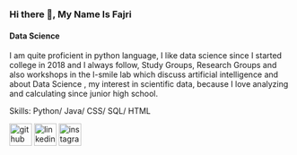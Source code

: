 ### Hi there 👋, My Name Is Fajri
#### Data Science
I am quite proficient in python language, I like data science since I started college in 2018 and I always follow, Study Groups, Research Groups and also workshops in the I-smile lab which discuss artificial intelligence and about Data Science , my interest in scientific data, because I love analyzing and calculating since junior high school.

Skills: Python/ Java/ CSS/ SQL/ HTML


[<img src='https://cdn.jsdelivr.net/npm/simple-icons@3.0.1/icons/github.svg' alt='github' height='40'>](https://github.com/fajrinurf)  [<img src='https://cdn.jsdelivr.net/npm/simple-icons@3.0.1/icons/linkedin.svg' alt='linkedin' height='40'>](https://www.linkedin.com/in/fajri-nurfauzan-a13090900/)  [<img src='https://cdn.jsdelivr.net/npm/simple-icons@3.0.1/icons/instagram.svg' alt='instagram' height='40'>](https://www.instagram.com/_lahkokfajri/)  


